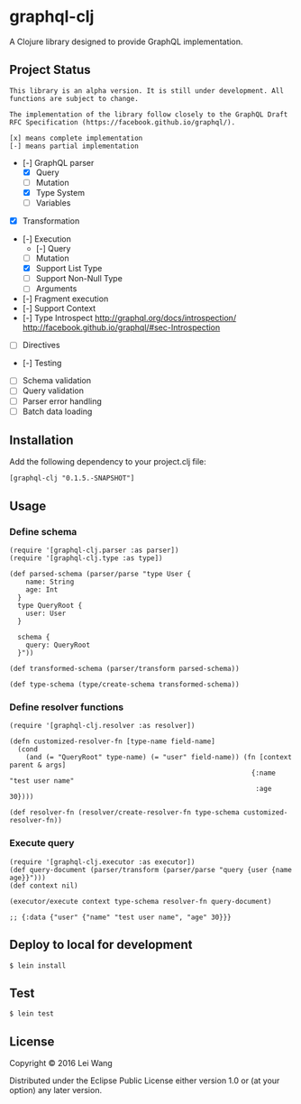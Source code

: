 # graphql-clj

A Clojure library designed to provide GraphQL implementation.

## Project Status

    This library is an alpha version. It is still under development. All functions are subject to change.

    The implementation of the library follow closely to the GraphQL Draft RFC Specification (https://facebook.github.io/graphql/).

    [x] means complete implementation
    [-] means partial implementation

- [-] GraphQL parser
    * [x] Query
    * [ ] Mutation
    * [x] Type System
    * [ ] Variables
- [x] Transformation
- [-] Execution
    * [-] Query
    * [ ] Mutation
    * [x] Support List Type
    * [ ] Support Non-Null Type
    * [ ] Arguments
- [-] Fragment execution
- [-] Support Context
- [-] Type Introspect
    http://graphql.org/docs/introspection/
    http://facebook.github.io/graphql/#sec-Introspection
- [ ] Directives
- [-] Testing
- [ ] Schema validation
- [ ] Query validation
- [ ] Parser error handling
- [ ] Batch data loading

## Installation

Add the following dependency to your project.clj file:

    [graphql-clj "0.1.5.-SNAPSHOT"]

## Usage

### Define schema

    (require '[graphql-clj.parser :as parser])
    (require '[graphql-clj.type :as type])

    (def parsed-schema (parser/parse "type User {
        name: String
        age: Int
      }
      type QueryRoot {
        user: User
      }

      schema {
        query: QueryRoot
      }"))

    (def transformed-schema (parser/transform parsed-schema))

    (def type-schema (type/create-schema transformed-schema))

### Define resolver functions

    (require '[graphql-clj.resolver :as resolver])

    (defn customized-resolver-fn [type-name field-name]
      (cond
        (and (= "QueryRoot" type-name) (= "user" field-name)) (fn [context parent & args]
                                                                {:name "test user name"
                                                                 :age 30})))

    (def resolver-fn (resolver/create-resolver-fn type-schema customized-resolver-fn))

### Execute query

    (require '[graphql-clj.executor :as executor])
    (def query-document (parser/transform (parser/parse "query {user {name age}}")))
    (def context nil)
    
    (executor/execute context type-schema resolver-fn query-document)

    ;; {:data {"user" {"name" "test user name", "age" 30}}}

## Deploy to local for development

    $ lein install

## Test

    $ lein test

## License

Copyright © 2016 Lei Wang

Distributed under the Eclipse Public License either version 1.0 or (at
your option) any later version.
